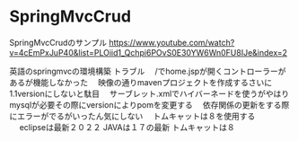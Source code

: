 # SpringMvcCrud
SpringMvcCrudのサンプル
https://www.youtube.com/watch?v=4cEmPxJuP40&list=PLOiid1_Qchpi6POvS0E30YW6Wn0FU8IJe&index=2

英語のspringmvcの環境構築
トラブル
　/でhome.jspが開くコントローラーがあるが機能しなかった
　映像の通りmavenプロジェクトを作成するさいに1.1versionにしないと駄目
　サーブレット.xmlでハイバーネードを使うがやはりmysqlが必要その際にversionによりpomを変更する
　依存関係の更新をする際にエラーがでるがいったん気にしない
　トムキャットは８を使用する
　
eclipseは最新２０２２
JAVAは１７の最新
トムキャットは８
